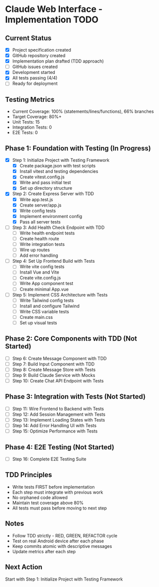# Claude Web Interface - Implementation TODO

## Current Status
- [x] Project specification created
- [x] GitHub repository created
- [x] Implementation plan drafted (TDD approach)
- [ ] GitHub issues created
- [x] Development started
- [x] All tests passing (4/4)
- [ ] Ready for deployment

## Testing Metrics
- Current Coverage: 100% (statements/lines/functions), 66% branches
- Target Coverage: 80%+
- Unit Tests: 15
- Integration Tests: 0
- E2E Tests: 0

## Phase 1: Foundation with Testing (In Progress)
- [x] Step 1: Initialize Project with Testing Framework
  - [x] Create package.json with test scripts
  - [x] Install vitest and testing dependencies
  - [x] Create vitest.config.js
  - [x] Write and pass initial test
  - [x] Set up directory structure
  
- [x] Step 2: Create Express Server with TDD
  - [x] Write app.test.js
  - [x] Create server/app.js
  - [x] Write config tests
  - [x] Implement environment config
  - [x] Pass all server tests
  
- [ ] Step 3: Add Health Check Endpoint with TDD
  - [ ] Write health endpoint tests
  - [ ] Create health route
  - [ ] Write integration tests
  - [ ] Wire up routes
  - [ ] Add error handling
  
- [ ] Step 4: Set Up Frontend Build with Tests
  - [ ] Write vite config tests
  - [ ] Install Vue and Vite
  - [ ] Create vite.config.js
  - [ ] Write App component test
  - [ ] Create minimal App.vue
  
- [ ] Step 5: Implement CSS Architecture with Tests
  - [ ] Write Tailwind config tests
  - [ ] Install and configure Tailwind
  - [ ] Write CSS variable tests
  - [ ] Create main.css
  - [ ] Set up visual tests

## Phase 2: Core Components with TDD (Not Started)
- [ ] Step 6: Create Message Component with TDD
- [ ] Step 7: Build Input Component with TDD
- [ ] Step 8: Create Message Store with Tests
- [ ] Step 9: Build Claude Service with Mocks
- [ ] Step 10: Create Chat API Endpoint with Tests

## Phase 3: Integration with Tests (Not Started)
- [ ] Step 11: Wire Frontend to Backend with Tests
- [ ] Step 12: Add Session Management with Tests
- [ ] Step 13: Implement Loading States with Tests
- [ ] Step 14: Add Error Handling UI with Tests
- [ ] Step 15: Optimize Performance with Tests

## Phase 4: E2E Testing (Not Started)
- [ ] Step 16: Complete E2E Testing Suite

## TDD Principles
- Write tests FIRST before implementation
- Each step must integrate with previous work
- No orphaned code allowed
- Maintain test coverage above 80%
- All tests must pass before moving to next step

## Notes
- Follow TDD strictly - RED, GREEN, REFACTOR cycle
- Test on real Android device after each phase
- Keep commits atomic with descriptive messages
- Update metrics after each step

## Next Action
Start with Step 1: Initialize Project with Testing Framework